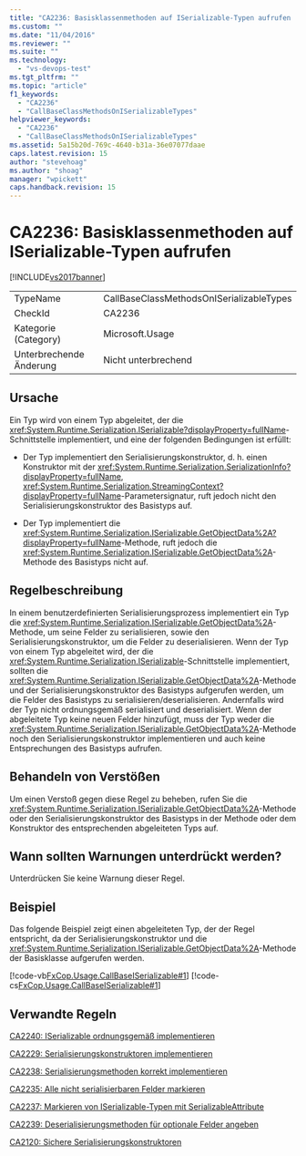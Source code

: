 ```yaml
---
title: "CA2236: Basisklassenmethoden auf ISerializable-Typen aufrufen | Microsoft Docs"
ms.custom: ""
ms.date: "11/04/2016"
ms.reviewer: ""
ms.suite: ""
ms.technology: 
  - "vs-devops-test"
ms.tgt_pltfrm: ""
ms.topic: "article"
f1_keywords: 
  - "CA2236"
  - "CallBaseClassMethodsOnISerializableTypes"
helpviewer_keywords: 
  - "CA2236"
  - "CallBaseClassMethodsOnISerializableTypes"
ms.assetid: 5a15b20d-769c-4640-b31a-36e07077daae
caps.latest.revision: 15
author: "stevehoag"
ms.author: "shoag"
manager: "wpickett"
caps.handback.revision: 15
---
```

# CA2236: Basisklassenmethoden auf ISerializable-Typen aufrufen
[!INCLUDE[vs2017banner](../code-quality/includes/vs2017banner.md)]

|||  
|-|-|  
|TypeName|CallBaseClassMethodsOnISerializableTypes|  
|CheckId|CA2236|  
|Kategorie \(Category\)|Microsoft.Usage|  
|Unterbrechende Änderung|Nicht unterbrechend|  
  
## Ursache  
 Ein Typ wird von einem Typ abgeleitet, der die <xref:System.Runtime.Serialization.ISerializable?displayProperty=fullName>\-Schnittstelle implementiert, und eine der folgenden Bedingungen ist erfüllt:  
  
-   Der Typ implementiert den Serialisierungskonstruktor, d. h. einen Konstruktor mit der <xref:System.Runtime.Serialization.SerializationInfo?displayProperty=fullName>, <xref:System.Runtime.Serialization.StreamingContext?displayProperty=fullName>\-Parametersignatur, ruft jedoch nicht den Serialisierungskonstruktor des Basistyps auf.  
  
-   Der Typ implementiert die <xref:System.Runtime.Serialization.ISerializable.GetObjectData%2A?displayProperty=fullName>\-Methode, ruft jedoch die <xref:System.Runtime.Serialization.ISerializable.GetObjectData%2A>\-Methode des Basistyps nicht auf.  
  
## Regelbeschreibung  
 In einem benutzerdefinierten Serialisierungsprozess implementiert ein Typ die <xref:System.Runtime.Serialization.ISerializable.GetObjectData%2A>\-Methode, um seine Felder zu serialisieren, sowie den Serialisierungskonstruktor, um die Felder zu deserialisieren.  Wenn der Typ von einem Typ abgeleitet wird, der die <xref:System.Runtime.Serialization.ISerializable>\-Schnittstelle implementiert, sollten die <xref:System.Runtime.Serialization.ISerializable.GetObjectData%2A>\-Methode und der Serialisierungskonstruktor des Basistyps aufgerufen werden, um die Felder des Basistyps zu serialisieren\/deserialisieren.  Andernfalls wird der Typ nicht ordnungsgemäß serialisiert und deserialisiert.  Wenn der abgeleitete Typ keine neuen Felder hinzufügt, muss der Typ weder die <xref:System.Runtime.Serialization.ISerializable.GetObjectData%2A>\-Methode noch den Serialisierungskonstruktor implementieren und auch keine Entsprechungen des Basistyps aufrufen.  
  
## Behandeln von Verstößen  
 Um einen Verstoß gegen diese Regel zu beheben, rufen Sie die <xref:System.Runtime.Serialization.ISerializable.GetObjectData%2A>\-Methode oder den Serialisierungskonstruktor des Basistyps in der Methode oder dem Konstruktor des entsprechenden abgeleiteten Typs auf.  
  
## Wann sollten Warnungen unterdrückt werden?  
 Unterdrücken Sie keine Warnung dieser Regel.  
  
## Beispiel  
 Das folgende Beispiel zeigt einen abgeleiteten Typ, der der Regel entspricht, da der Serialisierungskonstruktor und die <xref:System.Runtime.Serialization.ISerializable.GetObjectData%2A>\-Methode der Basisklasse aufgerufen werden.  
  
 [!code-vb[FxCop.Usage.CallBaseISerializable#1](../code-quality/codesnippet/VisualBasic/ca2236-call-base-class-methods-on-iserializable-types_1.vb)]
 [!code-cs[FxCop.Usage.CallBaseISerializable#1](../code-quality/codesnippet/CSharp/ca2236-call-base-class-methods-on-iserializable-types_1.cs)]  
  
## Verwandte Regeln  
 [CA2240: ISerializable ordnungsgemäß implementieren](../code-quality/ca2240-implement-iserializable-correctly.md)  
  
 [CA2229: Serialisierungskonstruktoren implementieren](../code-quality/ca2229-implement-serialization-constructors.md)  
  
 [CA2238: Serialisierungsmethoden korrekt implementieren](../code-quality/ca2238-implement-serialization-methods-correctly.md)  
  
 [CA2235: Alle nicht serialisierbaren Felder markieren](../code-quality/ca2235-mark-all-non-serializable-fields.md)  
  
 [CA2237: Markieren von ISerializable\-Typen mit SerializableAttribute](../code-quality/ca2237-mark-iserializable-types-with-serializableattribute.md)  
  
 [CA2239: Deserialisierungsmethoden für optionale Felder angeben](../code-quality/ca2239-provide-deserialization-methods-for-optional-fields.md)  
  
 [CA2120: Sichere Serialisierungskonstruktoren](../code-quality/ca2120-secure-serialization-constructors.md)